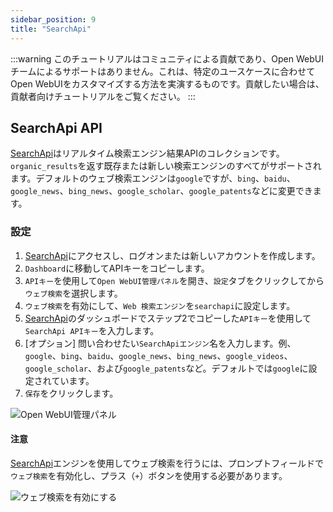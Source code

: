 ```yaml
---
sidebar_position: 9
title: "SearchApi"
---
```


:::warning
このチュートリアルはコミュニティによる貢献であり、Open WebUIチームによるサポートはありません。これは、特定のユースケースに合わせてOpen WebUIをカスタマイズする方法を実演するものです。貢献したい場合は、貢献者向けチュートリアルをご覧ください。
:::

## SearchApi API

[SearchApi](https://searchapi.io)はリアルタイム検索エンジン結果APIのコレクションです。`organic_results`を返す既存または新しい検索エンジンのすべてがサポートされます。デフォルトのウェブ検索エンジンは`google`ですが、`bing`、`baidu`、`google_news`、`bing_news`、`google_scholar`、`google_patents`などに変更できます。

### 設定

1. [SearchApi](https://searchapi.io)にアクセスし、ログオンまたは新しいアカウントを作成します。
2. `Dashboard`に移動してAPIキーをコピーします。
3. `APIキー`を使用して`Open WebUI管理パネル`を開き、`設定`タブをクリックしてから`ウェブ検索`を選択します。
4. `ウェブ検索`を有効にして、`Web 検索エンジン`を`searchapi`に設定します。
5. [SearchApi](https://www.searchapi.io/)のダッシュボードでステップ2でコピーした`APIキー`を使用して`SearchApi APIキー`を入力します。
6. [オプション] 問い合わせたい`SearchApiエンジン`名を入力します。例、`google`、`bing`、`baidu`、`google_news`、`bing_news`、`google_videos`、`google_scholar`、および`google_patents`など。デフォルトでは`google`に設定されています。
7. `保存`をクリックします。

![Open WebUI管理パネル](/images/tutorial_searchapi_search.png)

#### 注意

[SearchApi](https://www.searchapi.io/)エンジンを使用してウェブ検索を行うには、プロンプトフィールドで`ウェブ検索`を有効化し、プラス（`+`）ボタンを使用する必要があります。

![ウェブ検索を有効にする](/images/enable_web_search.png)
